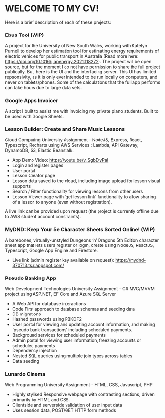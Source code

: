 # WELCOME TO MY CV!

Here is a brief description of each of these projects:

### Ebus Tool (WIP)
A project for the University of New South Wales, working with Katelyn Purnell to develop her estimation tool for estimating energy requirements of electric vehicles for public transport in Australia (Read more here: https://doi.org/10.1016/j.apenergy.2021.118272).  The project will be open source, but for the moment I do not have permission to share the full project publically. But, here is the UI and the interfacing server.  This UI has limited repsonsivity, as it is only ever intended to be run locally on computers, and never on tablets/phones.  Some of the calculations that the full app performs can take hours due to large data sets.

### Google Apps Invoicer
A script I built to assist me with invoicing my private piano students. Built to be used with Google Sheets.

### Lesson Builder: Create and Share Music Lessons
Cloud Computing University Assignment - NodeJS, Express, React, Typescript, Recharts using AWS Services : Lambda, API Gateway, DynamoDB, S3, Elastic Beanstalk. 
- App Demo Video: https://youtu.be/v_SgbDlyPaI
- Login and register pages
- User portal
- Lesson Creator page
- Lesson data saved to the cloud, including image upload for lesson visual supports
- Search / Filter functionality for viewing lessons from other users
- Lesson Viewer page with ‘get lesson link’ functionality to allow sharing of a lesson to anyone (even without registration).

A live link can be provided upon request (the project is currently offline due to AWS student account constraints).

### MyDND: Keep Your 5e Character Sheets Sorted Online! (WIP)
A barebones, virtually-unstyled Dungeons ‘n’ Dragons 5th Edition character sheet app that lets users register or login, create using NodeJS, ReactJS, Typescript, Google App Engine and Firestore.
 - Live link (admin register key available on request): https://mydnd-370713.ts.r.appspot.com/

### Pseudo Banking App
Web Development Technologies University Assignment - C# MVC/MVVM project using ASP.NET, EF Core and Azure SQL Server
 - A Web API for database interactions 
- Code First approach to database schemas and seeding data
- DB migrations 
- Hashed passwords using PBKDF2
- User portal for viewing and updating account information, and making ‘pseudo bank transactions’ including scheduled payments.
- Background services for scheduled payments
- Admin portal for viewing user information, freezing accounts or scheduled payments
- Dependency injection
- Nested SQL queries using multiple join types across tables
- Data seeding

### Lunardo Cinema
Web Programming University Assignment - HTML, CSS, Javascript, PHP
- Highly stylised Responsive webpage with contrasting sections, driven primarily by HTML and CSS.
- Clientside and serverside validation of user input data
- Uses session data, POST/GET HTTP form methods


